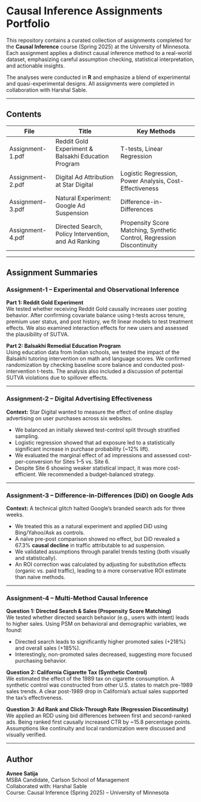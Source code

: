 # Causal Inference Assignments Portfolio

This repository contains a curated collection of assignments completed for the **Causal Inference** course (Spring 2025) at the University of Minnesota. Each assignment applies a distinct causal inference method to a real-world dataset, emphasizing careful assumption checking, statistical interpretation, and actionable insights.

The analyses were conducted in **R** and emphasize a blend of experimental and quasi-experimental designs. All assignments were completed in collaboration with Harshal Sable.

---

## Contents

| File | Title | Key Methods |
|------|-------|-------------|
| Assignment-1.pdf | Reddit Gold Experiment & Balsakhi Education Program | T-tests, Linear Regression |
| Assignment-2.pdf | Digital Ad Attribution at Star Digital | Logistic Regression, Power Analysis, Cost-Effectiveness |
| Assignment-3.pdf | Natural Experiment: Google Ad Suspension | Difference-in-Differences |
| Assignment-4.pdf | Directed Search, Policy Intervention, and Ad Ranking | Propensity Score Matching, Synthetic Control, Regression Discontinuity |

---

## Assignment Summaries

### Assignment-1 – Experimental and Observational Inference

**Part 1: Reddit Gold Experiment**  
We tested whether receiving Reddit Gold causally increases user posting behavior. After confirming covariate balance using t-tests across tenure, premium user status, and post history, we fit linear models to test treatment effects. We also examined interaction effects for new users and assessed the plausibility of SUTVA.

**Part 2: Balsakhi Remedial Education Program**  
Using education data from Indian schools, we tested the impact of the Balsakhi tutoring intervention on math and language scores. We confirmed randomization by checking baseline score balance and conducted post-intervention t-tests. The analysis also included a discussion of potential SUTVA violations due to spillover effects.

---

### Assignment-2 – Digital Advertising Effectiveness

**Context:** Star Digital wanted to measure the effect of online display advertising on user purchases across six websites.

- We balanced an initially skewed test-control split through stratified sampling.
- Logistic regression showed that ad exposure led to a statistically significant increase in purchase probability (~12% lift).
- We evaluated the marginal effect of ad impressions and assessed cost-per-conversion for Sites 1–5 vs. Site 6.
- Despite Site 6 showing weaker statistical impact, it was more cost-efficient. We recommended a budget-balanced strategy.

---

### Assignment-3 – Difference-in-Differences (DiD) on Google Ads

**Context:** A technical glitch halted Google’s branded search ads for three weeks.

- We treated this as a natural experiment and applied DiD using Bing/Yahoo/Ask as controls.
- A naïve pre-post comparison showed no effect, but DiD revealed a 67.3% **causal decline** in traffic attributable to ad suspension.
- We validated assumptions through parallel trends testing (both visually and statistically).
- An ROI correction was calculated by adjusting for substitution effects (organic vs. paid traffic), leading to a more conservative ROI estimate than naive methods.

---

### Assignment-4 – Multi-Method Causal Inference

**Question 1: Directed Search & Sales (Propensity Score Matching)**  
We tested whether directed search behavior (e.g., users with intent) leads to higher sales. Using PSM on behavioral and demographic variables, we found:
- Directed search leads to significantly higher promoted sales (+218%) and overall sales (+185%).
- Interestingly, non-promoted sales decreased, suggesting more focused purchasing behavior.

**Question 2: California Cigarette Tax (Synthetic Control)**  
We estimated the effect of the 1989 tax on cigarette consumption. A synthetic control was constructed from other U.S. states to match pre-1989 sales trends. A clear post-1989 drop in California’s actual sales supported the tax’s effectiveness.

**Question 3: Ad Rank and Click-Through Rate (Regression Discontinuity)**  
We applied an RDD using bid differences between first and second-ranked ads. Being ranked first causally increased CTR by ~15.8 percentage points. Assumptions like continuity and local randomization were discussed and visually verified.

---

## Author

**Avnee Satija**  
MSBA Candidate, Carlson School of Management  
Collaborated with: Harshal Sable  
Course: Causal Inference (Spring 2025) – University of Minnesota
